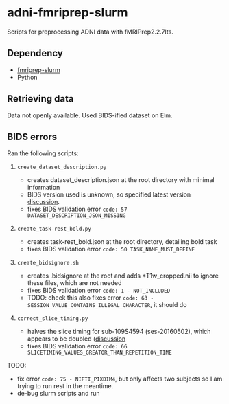# adni-fmriprep-slurm
Scripts for preprocessing ADNI data with fMRIPrep2.2.7lts. 
## Dependency
- [fmriprep-slurm](https://simexp-documentation.readthedocs.io/en/latest/giga_preprocessing/preprocessing.html)
- Python
## Retrieving data
Data not openly available. Used BIDS-ified dataset on Elm.
## BIDS errors
Ran the following scripts:
1. `create_dataset_description.py`
    -  creates dataset_description.json at the root directory with minimal information
    -  BIDS version used is unknown, so specified latest version [discussion]( https://neurostars.org/t/what-bids-version-to-use-for-legacy-dataset/25619).
    -  fixes BIDS validation error `code: 57 DATASET_DESCRIPTION_JSON_MISSING`

2. `create_task-rest_bold.py`
    - creates task-rest_bold.json at the root directory, detailing bold task
    - fixes BIDS validation error `code: 50 TASK_NAME_MUST_DEFINE`

3. `create_bidsignore.sh`
    - creates .bidsignore at the root and adds *T1w_cropped.nii to ignore these files, which are not needed
    - fixes BIDS validation error `code: 1 - NOT_INCLUDED`
    - TODO: check this also fixes error `code: 63 - SESSION_VALUE_CONTAINS_ILLEGAL_CHARACTER`, it should do

3. `correct_slice_timing.py`
    - halves the slice timing for sub-109S4594 (ses-20160502), which appears to be doubled ([discussion](https://neurostars.org/t/help-with-bids-errors-66-and-75-in-legacy-dataset/25625)
    - fixes BIDS validation error `code: 66 SLICETIMING_VALUES_GREATOR_THAN_REPETITION_TIME`

TODO:
- fix error `code: 75 - NIFTI_PIXDIM4`, but only affects two subjects so I am trying to run rest in the meantime.
- de-bug slurm scripts and run
